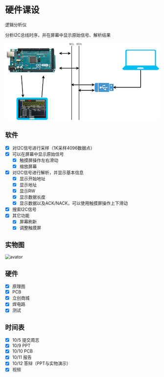 # 硬件课设

逻辑分析仪

分析I2C总线时序，并在屏幕中显示原始信号、解析结果

![avater](Framwork.png)

## 软件

- [x] 对I2C信号进行采样（1K采样4096数据点）
- [x] 可以在屏幕中显示原始信号
  - [x] 触摸屏操作左右滑动
  - [x] 缩放屏幕 
- [x] 对I2C信号进行解析，并显示基本信息
  - [x] 显示开始地址
  - [x] 显示地址
  - [x] 显示RW
  - [x] 显示数据长度
  - [x] 显示数据以及ACK/NACK，可以使用触摸屏操作上下滑动
- [x] 搜索I2C信号
- [x] 其它功能
  - [x] 屏幕刷新
  - [x] 调整触摸屏

## 实物图

![avator](实物图_实验.jpg)

## 硬件

- [x] 原理图
- [x] PCB
- [x] 立创商城
- [x] 焊电路
- [x] 测试

## 时间表

- [x] 10/5  提交周志
- [x] 10/9 PPT
- [x] 10/10 PCB
- [x] 10/11 报告
- [x] 10/12 答辩（PPT与实物演示）
- [x] 视频